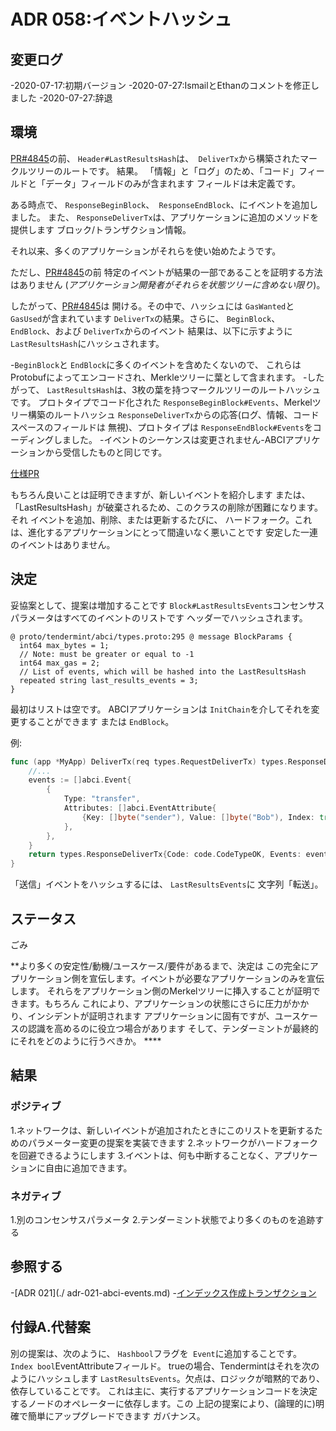 # ADR 058:イベントハッシュ

## 変更ログ

-2020-07-17:初期バージョン
-2020-07-27:IsmailとEthanのコメントを修正しました
-2020-07-27:辞退

## 環境

[PR#4845](https://github.com/tendermint/tendermint/pull/4845)の前、
`Header#LastResultsHash`は、` DeliverTx`から構築されたマークルツリーのルートです。
結果。 「情報」と「ログ」のため、「コード」フィールドと「データ」フィールドのみが含まれます
フィールドは未定義です。

ある時点で、 `ResponseBeginBlock`、` ResponseEndBlock`、にイベントを追加しました。
また、 `ResponseDeliverTx`は、アプリケーションに追加のメソッドを提供します
ブロック/トランザクション情報。

それ以来、多くのアプリケーションがそれらを使い始めたようです。

ただし、[PR#4845](https://github.com/tendermint/tendermint/pull/4845)の前
特定のイベントが結果の一部であることを証明する方法はありません
(_アプリケーション開発者がそれらを状態ツリーに含めない限り_)。

したがって、[PR#4845](https://github.com/tendermint/tendermint/pull/4845)は
開ける。その中で、ハッシュには `GasWanted`と` GasUsed`が含まれています
`DeliverTx`の結果。さらに、 `BeginBlock`、` EndBlock`、および `DeliverTx`からのイベント
結果は、以下に示すように `LastResultsHash`にハッシュされます。

-`BeginBlock`と `EndBlock`に多くのイベントを含めたくないので、
  これらはProtobufによってエンコードされ、Merkleツリーに葉として含まれます。
-したがって、 `LastResultsHash`は、3枚の葉を持つマークルツリーのルートハッシュです。
  プロトタイプでコード化された `ResponseBeginBlock#Events`、Merkelツリー構築のルートハッシュ
  `ResponseDeliverTx`からの応答(ログ、情報、コードスペースのフィールドは
  無視)、プロトタイプは `ResponseEndBlock#Events`をコーディングしました。
-イベントのシーケンスは変更されません-ABCIアプリケーションから受信したものと同じです。

[仕様PR](https://github.com/tendermint/spec/pull/97/files)

もちろん良いことは証明できますが、新しいイベントを紹介します
または、「LastResultsHash」が破棄されるため、このクラスの削除が困難になります。それ
イベントを追加、削除、または更新するたびに、
ハードフォーク。これは、進化するアプリケーションにとって間違いなく悪いことです
安定した一連のイベントはありません。

## 決定

妥協案として、提案は増加することです
`Block#LastResultsEvents`コンセンサスパラメータはすべてのイベントのリストです
ヘッダーでハッシュされます。
```
@ proto/tendermint/abci/types.proto:295 @ message BlockParams {
  int64 max_bytes = 1;
  // Note: must be greater or equal to -1
  int64 max_gas = 2;
  // List of events, which will be hashed into the LastResultsHash
  repeated string last_results_events = 3;
}
```

最初はリストは空です。 ABCIアプリケーションは `InitChain`を介してそれを変更することができます
または `EndBlock`。

例:

```go
func (app *MyApp) DeliverTx(req types.RequestDeliverTx) types.ResponseDeliverTx {
    //...
    events := []abci.Event{
        {
            Type: "transfer",
            Attributes: []abci.EventAttribute{
                {Key: []byte("sender"), Value: []byte("Bob"), Index: true},
            },
        },
    }
    return types.ResponseDeliverTx{Code: code.CodeTypeOK, Events: events}
}
```

「送信」イベントをハッシュするには、 `LastResultsEvents`に
文字列「転送」。

## ステータス

ごみ

**より多くの安定性/動機/ユースケース/要件があるまで、決定は
この完全にアプリケーション側を宣伝します。イベントが必要なアプリケーションのみを宣伝します。
それらをアプリケーション側のMerkelツリーに挿入することが証明できます。もちろん
これにより、アプリケーションの状態にさらに圧力がかかり、インシデントが証明されます
アプリケーションに固有ですが、ユースケースの認識を高めるのに役立つ場合があります
そして、テンダーミントが最終的にそれをどのように行うべきか。 ****

## 結果

### ポジティブ

1.ネットワークは、新しいイベントが追加されたときにこのリストを更新するためのパラメーター変更の提案を実装できます
2.ネットワークがハードフォークを回避できるようにします
3.イベントは、何も中断することなく、アプリケーションに自由に追加できます。

### ネガティブ

1.別のコンセンサスパラメータ
2.テンダーミント状態でより多くのものを追跡する

## 参照する

-[ADR 021](./ adr-021-abci-events.md)
-[インデックス作成トランザクション](../app-dev/indexing-transactions.md)

## 付録A.代替案

別の提案は、次のように、 `Hashbool`フラグを` Event`に追加することです。
`Index bool`EventAttributeフィールド。 trueの場合、Tendermintはそれを次のようにハッシュします
`LastResultsEvents`。欠点は、ロジックが暗黙的であり、依存していることです。
これは主に、実行するアプリケーションコードを決定するノードのオペレーターに依存します。この
上記の提案により、(論理的に)明確で簡単にアップグレードできます
ガバナンス。
